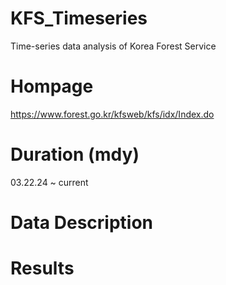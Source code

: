 # KFS_Timeseries
Time-series data analysis of Korea Forest Service

# Hompage
https://www.forest.go.kr/kfsweb/kfs/idx/Index.do

# Duration (mdy)
03.22.24 ~ current

# Data Description


# Results
